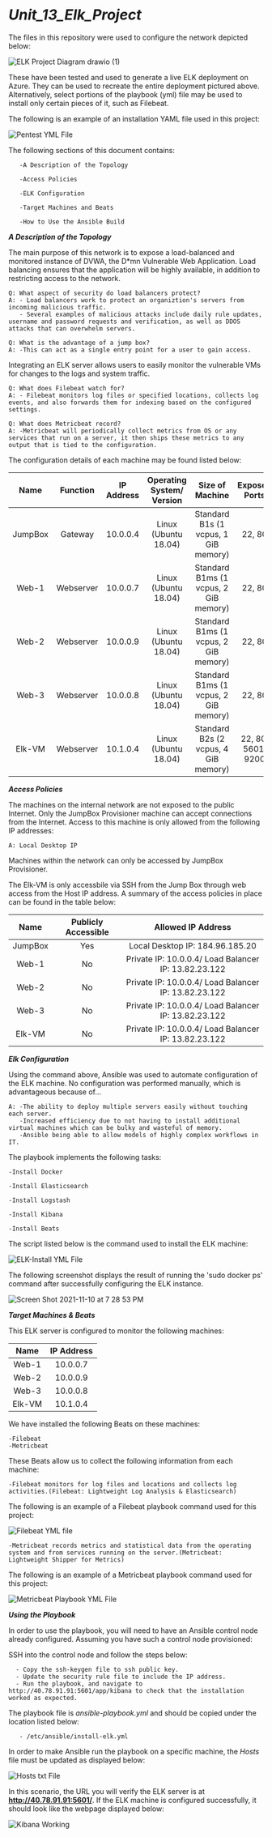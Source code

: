 # _Unit_13_Elk_Project_

The files in this repository were used to configure the network depicted below:

![ELK Project Diagram drawio (1)](https://user-images.githubusercontent.com/85268980/141315392-3d31aa40-91cd-4d75-8a48-18baf49929d1.png)

These have been tested and used to generate a live ELK deployment on Azure. They can be used to recreate the entire deployment pictured above. Alternatively, select portions of the playbook (yml) file may be used to install only certain pieces of it, such as Filebeat.

The following is an example of an installation YAML file used in this project:

![Pentest YML File](https://user-images.githubusercontent.com/85268980/141399808-7e333d65-307d-4ea9-8592-e3090c3d25e8.png)

The following sections of this document contains:

       -A Description of the Topology
   
       -Access Policies
   
       -ELK Configuration 
       
       -Target Machines and Beats
  
       -How to Use the Ansible Build

_**A Description of the Topology**_

The main purpose of this network is to expose a load-balanced and monitored instance of DVWA, the D*mn Vulnerable Web Application.
Load balancing ensures that the application will be highly available, in addition to restricting access to the network.

    Q: What aspect of security do load balancers protect? 
    A: - Load balancers work to protect an organiztion's servers from incoming malicious traffic.
       - Several examples of malicious attacks include daily rule updates, username and password requests and verification, as well as DDOS attacks that can overwhelm servers. 

    Q: What is the advantage of a jump box?
    A: -This can act as a single entry point for a user to gain access.

Integrating an ELK server allows users to easily monitor the vulnerable VMs for changes to the logs and system traffic.

    Q: What does Filebeat watch for?
    A: - Filebeat monitors log files or specified locations, collects log events, and also forwards them for indexing based on the configured settings.

    Q: What does Metricbeat record?
    A: -Metricbeat will periodically collect metrics from OS or any services that run on a server, it then ships these metrics to any output that is tied to the configuration.

The configuration details of each machine may be found listed below:


|   Name  |  Function | IP Address |Operating System/ Version|            Size of Machine           |   Exposed Ports    | Allowed IP Addresses    |
|:-------:|:---------:|:----------:|:-----------------------:|:------------------------------------:|:------------------:|:-----------------------:|
| JumpBox |  Gateway  |  10.0.0.4  |  Linux (Ubuntu 18.04)   | Standard B1s (1 vcpus, 1 GiB memory) |     22, 80         |Local Desktop IP Address|
|  Web-1  | Webserver |  10.0.0.7  |  Linux (Ubuntu 18.04)   | Standard B1ms (1 vcpus, 2 GiB memory)|     22, 80         |Load Balancer Public IP: 13.82.23.122/ JumpBox IP: 10.0.0.4|
|  Web-2  | Webserver |  10.0.0.9  |  Linux (Ubuntu 18.04)   | Standard B1ms (1 vcpus, 2 GiB memory)|     22, 80         |Load Balancer Public IP: 13.82.23.122/ JumpBox IP: 10.0.0.4|
|  Web-3  | Webserver |  10.0.0.8  |  Linux (Ubuntu 18.04)   | Standard B1ms (1 vcpus, 2 GiB memory)|     22, 80         |Load Balancer Public IP: 13.82.23.122/ JumpBox IP: 10.0.0.4||  
Elk-VM | Webserver |  10.1.0.4  |  Linux (Ubuntu 18.04)   | Standard B2s (2 vcpus, 4 GiB memory) | 22, 80, 5601, 9200 |Load Balancer Public IP: 13.82.23.122/ JumpBox IP: 10.0.0.4|


_**Access Policies**_

The machines on the internal network are not exposed to the public Internet. Only the JumpBox Provisioner machine can accept connections from the Internet. Access to this machine is only allowed from the following IP addresses:

    A: Local Desktop IP
    
Machines within the network can only be accessed by JumpBox Provisioner.

The Elk-VM is only accessbile via SSH from the Jump Box through web access from the Host IP address. A summary of the access policies in place can be found in the table below:


   |   Name  | Publicly Accessible |                      Allowed IP Address                   |
   |:-------:|:-------------------:|:---------------------------------------------------------:|
   | JumpBox |          Yes        |            Local Desktop IP: 184.96.185.20                |
   |  Web-1  |          No         |   Private IP: 10.0.0.4/ Load Balancer IP: 13.82.23.122    |
   |  Web-2  |          No         |   Private IP: 10.0.0.4/ Load Balancer IP: 13.82.23.122    |
   |  Web-3  |          No         |   Private IP: 10.0.0.4/ Load Balancer IP: 13.82.23.122    |
   |  Elk-VM |          No         |   Private IP: 10.0.0.4/ Load Balancer IP: 13.82.23.122    |


_**Elk Configuration**_

Using the command above, Ansible was used to automate configuration of the ELK machine. No configuration was performed manually, which is advantageous because of...

    A: -The ability to deploy multiple servers easily without touching each server.
       -Increased efficiency due to not having to install additional virtual machines which can be bulky and wasteful of memory.
       -Ansible being able to allow models of highly complex workflows in IT.

The playbook implements the following tasks:
    
    -Install Docker
   
    -Install Elasticsearch
   
    -Install Logstash
   
    -Install Kibana
   
    -Install Beats
    
The script listed below is the command used to install the ELK machine:

![ELK-Install YML File](https://user-images.githubusercontent.com/85268980/141400803-9b2ca7e5-daaf-4d66-81e2-a7326a74e624.png)

The following screenshot displays the result of running the 'sudo docker ps' command after successfully configuring the ELK instance.

![Screen Shot 2021-11-10 at 7 28 53 PM](https://user-images.githubusercontent.com/85268980/141226735-ca402d75-7df9-4db2-8129-cc0c0d6b606f.png)

_**Target Machines & Beats**_

This ELK server is configured to monitor the following machines:

| Name  | IP Address |
|:-----:|:----------:|
| Web-1 |  10.0.0.7  |
| Web-2 |  10.0.0.9  |
| Web-3 |  10.0.0.8  |
| Elk-VM |  10.1.0.4  |

We have installed the following Beats on these machines:

    -Filebeat
    -Metricbeat

These Beats allow us to collect the following information from each machine:

    -Filebeat monitors for log files and locations and collects log activities.(Filebeat: Lightweight Log Analysis & Elasticsearch)
    
   The following is an example of a Filebeat playbook command used for this project:
    
   ![Filebeat YML file](https://user-images.githubusercontent.com/85268980/141225132-78e6f466-82b8-4edb-9233-d7f7196db25b.png)

    -Metricbeat records metrics and statistical data from the operating system and from services running on the server.(Metricbeat: Lightweight Shipper for Metrics)
    
   The following is an example of a Metricbeat playbook command used for this project:
    
   ![Metricbeat Playbook YML File](https://user-images.githubusercontent.com/85268980/141403064-43ac3249-7968-48ec-b1c4-ae9165bbe607.png)
    
_**Using the Playbook**_

In order to use the playbook, you will need to have an Ansible control node already configured. Assuming you have such a control node provisioned:

SSH into the control node and follow the steps below:

      - Copy the ssh-keygen file to ssh public key.
      - Update the security rule file to include the IP address.
      - Run the playbook, and navigate to http://40.78.91.91:5601/app/kibana to check that the installation worked as expected.

The playbook file is _ansible-playbook.yml_ and should be copied under the location listed below:

       - /etc/ansible/install-elk.yml
       
In order to make Ansible run the playbook on a specific machine, the _Hosts_ file must be updated as displayed below:

![Hosts txt File](https://user-images.githubusercontent.com/85268980/141412985-18cbb815-ca59-4fd9-934d-12e5083036f4.png)

In this scenario, the URL you will verify the ELK server is at __http://40.78.91.91:5601/__. If the ELK machine is configured successfully, it should look like the webpage displayed below:

![Kibana Working](https://user-images.githubusercontent.com/85268980/138544651-9c893be3-80e1-49da-aa3a-663a2a7b3592.png)
